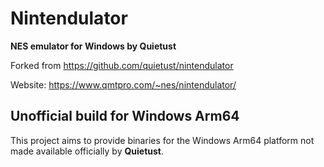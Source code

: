 # Nintendulator
**NES emulator for Windows by Quietust**

Forked from https://github.com/quietust/nintendulator

Website: https://www.qmtpro.com/~nes/nintendulator/




## Unofficial build for Windows Arm64

This project aims to provide binaries for the Windows Arm64 platform not made available officially by **Quietust**. 
